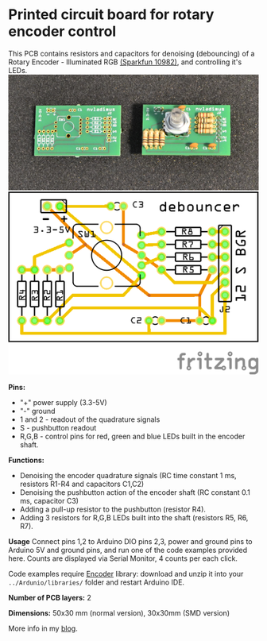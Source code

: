 # Printed circuit board for rotary encoder control
This PCB contains resistors and capacitors for denoising (debouncing) of a Rotary Encoder - Illuminated RGB [(Sparkfun 10982)](https://www.sparkfun.com/products/10982), and controlling it's LEDs.
 ![pcb photo](/pcb/PCB-manufactured.png)
 ![pcb normal size](/pcb/RotaryEncoderRGB_Sparkfun_debouncing_board_pcb.png)

**Pins:**
* "+" power supply (3.3-5V)
* "-" ground
* 1 and 2 - readout of the quadrature signals 
* S - pushbutton readout
* R,G,B - control pins for red, green and blue LEDs built in the encoder shaft.

**Functions:**
* Denoising the encoder quadrature signals (RC time constant 1 ms, resistors R1-R4 and capacitors C1,C2)
* Denoising the pushbutton action of the encoder shaft (RC constant 0.1 ms, capacitor C3)
* Adding a pull-up resistor to the pushbutton (resistor R4).
* Adding 3 resistors for R,G,B LEDs built into the shaft (resistors R5, R6, R7).

**Usage**
Connect pins 1,2 to Arduino DIO pins 2,3, power and ground pins to Arduino 5V and ground pins, and run one of the code examples provided here. Counts are displayed via Serial Monitor, 4 counts per each click.

Code examples require [Encoder](https://github.com/PaulStoffregen/Encoder) library: download and unzip it into your `../Ardunio/libraries/` folder and restart Arduino IDE. 

**Number of PCB layers:** 2

**Dimensions:** 50x30 mm (normal version), 30x30mm (SMD version)

More info in my [blog](https://high-na.blogspot.com/2017/12/rotaryEncoder.html).
